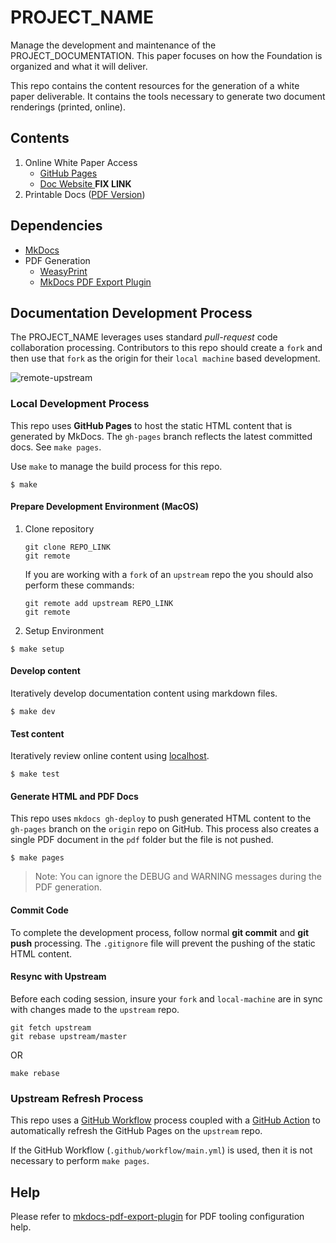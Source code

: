# PROJECT_NAME
Manage the development and maintenance of the PROJECT_DOCUMENTATION. This paper focuses on how the Foundation is organized and what it will deliver.

This repo contains the content resources for the generation of a white paper deliverable.  It contains the tools necessary to generate two document renderings (printed, online).

## Contents

1. Online White Paper Access
    * [GitHub Pages](https://<ORG_NAME>.github.io/<REPO_NAME>/)
    * [Doc Website ]() **FIX LINK**
2. Printable Docs ([PDF Version]())

## Dependencies
* [MkDocs](https://www.mkdocs.org/)
* PDF Generation
    * [WeasyPrint](https://weasyprint.org/)
    * [MkDocs PDF Export Plugin](https://github.com/zhaoterryy/mkdocs-pdf-export-plugin)

## Documentation Development Process
The PROJECT_NAME leverages uses standard *pull-request* code collaboration processing. Contributors to this repo should create a ```fork``` and then use that ```fork``` as  the origin for their ```local machine``` based development.

![remote-upstream](https://i.stack.imgur.com/cEJjT.png)

### Local Development Process
This repo uses **GitHub Pages** to host the static HTML content that is generated by MkDocs. The ```gh-pages``` branch reflects the latest committed docs. See ```make pages```.

Use  ```make``` to manage the build process for this repo.

```
$ make
```

#### Prepare Development Environment (MacOS)

1. Clone repository

    ```
    git clone REPO_LINK
    git remote
    ```

    If you are working with a ```fork``` of an ```upstream``` repo the you should also perform these commands:

    ```
    git remote add upstream REPO_LINK
    git remote
    ```

2. Setup Environment

```
$ make setup
```

#### Develop content
Iteratively develop documentation content using markdown files.

```
$ make dev
```

#### Test content
Iteratively review online content using [localhost](localhoat:8800).

```
$ make test
```

#### Generate HTML and PDF Docs
This repo uses ```mkdocs gh-deploy``` to push generated HTML content to the ```gh-pages``` branch on the ```origin``` repo on GitHub. This process also creates a single PDF document in the ```pdf``` folder but the file is not pushed.

```
$ make pages
```
>Note: You can ignore the DEBUG and WARNING messages during the PDF generation.

#### Commit Code
To complete the development process, follow normal **git commit** and **git push** processing. The ```.gitignore``` file will prevent the pushing of the static HTML content.

#### Resync with Upstream
Before each coding session, insure your ```fork``` and ```local-machine``` are in sync with changes made to the ```upstream``` repo.

```
git fetch upstream
git rebase upstream/master
```
OR
```
make rebase
```

### Upstream Refresh Process
This repo uses a [GitHub Workflow](.github/workflows/main.yml) process coupled with a [GitHub Action](https://github.com/marketplace/actions/mkdocs-github-deploy) to automatically refresh the GitHub Pages on the ```upstream``` repo.

If the GitHub Workflow (```.github/workflow/main.yml```) is used, then it is not necessary to perform ```make pages```.

## Help
Please refer to [mkdocs-pdf-export-plugin](https://github.com/zhaoterryy/mkdocs-pdf-export-plugin) for PDF tooling configuration help.
